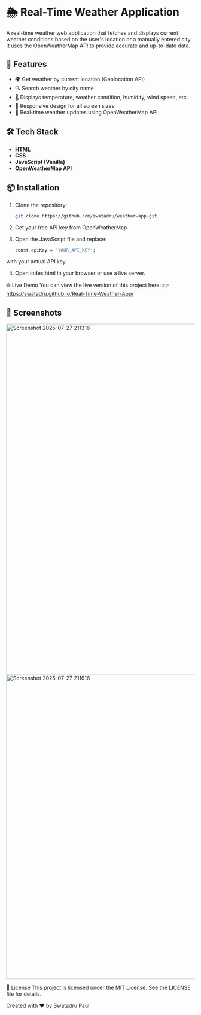 # 🌦️ Real-Time Weather Application

A real-time weather web application that fetches and displays current weather conditions based on the user's location or a manually entered city. It uses the OpenWeatherMap API to provide accurate and up-to-date data.

## 🚀 Features

- 🌍 Get weather by current location (Geolocation API)
- 🔍 Search weather by city name
- 🌡️ Displays temperature, weather condition, humidity, wind speed, etc.
- 📱 Responsive design for all screen sizes
- 🔄 Real-time weather updates using OpenWeatherMap API

## 🛠️ Tech Stack

- **HTML**
- **CSS**
- **JavaScript (Vanilla)**
- **OpenWeatherMap API**

## 📦 Installation

1. Clone the repository:
   ```bash
   git clone https://github.com/swatadru/weather-app.git

2. Get your free API key from OpenWeatherMap

3. Open the JavaScript file and replace:
   ```bash
   const apiKey = 'YOUR_API_KEY';
with your actual API key.

4. Open index.html in your browser or use a live server.

🌐 Live Demo
You can view the live version of this project here:
👉 https://swatadru.github.io/Real-Time-Weather-App/

## 📸 Screenshots
<img width="951" height="936" alt="Screenshot 2025-07-27 211316" src="https://github.com/user-attachments/assets/4dc0c592-03e4-4285-9501-a82712a8def7" />
<img width="725" height="815" alt="Screenshot 2025-07-27 211616" src="https://github.com/user-attachments/assets/de66299f-e539-446c-95d1-139f687740ac" />


📝 License
This project is licensed under the MIT License. See the LICENSE file for details.

Created with ❤️ by Swatadru Paul
